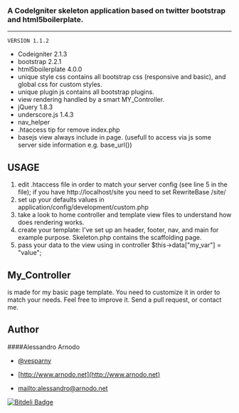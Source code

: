 ### A CodeIgniter skeleton application based on twitter bootstrap and html5boilerplate.
---------------------------------------------------

	VERSION 1.1.2

* Codeigniter 2.1.3
* bootstrap 2.2.1
* html5boilerplate 4.0.0
* unique style css contains all bootstrap css (responsive and basic), and global css for custom styles.
* unique plugin js contains all bootstrap plugins.
* view rendering handled by a smart MY_Controller.
* jQuery 1.8.3
* underscore.js 1.4.3
* nav_helper
* .htaccess tip for remove index.php
* basejs view always include in page. (usefull to access via js some server side information e.g. base_url())

USAGE
-------------------
1. edit .htaccess file in order to match your server config (see line 5 in the file);
	if you have http://localhost/site you need to set RewriteBase /site/
2. set up your defaults values in application/config/development/custom.php
3. take a look to home controller and template view files to understand how does rendering works.
4. create your template: I've set up an header, footer, nav, and main for example purpose. Skeleton.php contains the scaffolding page.
5. pass your data to the view using in controller $this->data["my_var"] = "value";

My_Controller
------------------- 
is made for my basic page template.
You need to customize it in order to match your needs.
Feel free to improve it.
Send a pull request, or contact me.

Author
------------------- 

####Alessandro Arnodo

+	[@vesparny](https://twitter.com/vesparny)

+	[http://www.arnodo.net](http://www.arnodo.net)

+	<mailto:alessandro@arnodo.net>

[![Bitdeli Badge](https://d2weczhvl823v0.cloudfront.net/domtancredi/codeigniter-html5boilerplate-twitter-bootstrap/trend.png)](https://bitdeli.com/free "Bitdeli Badge")

